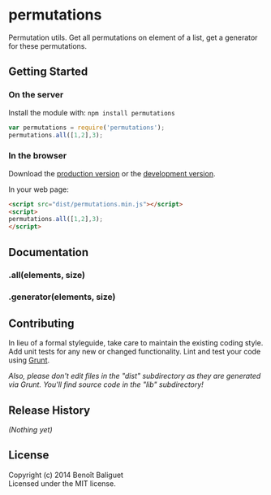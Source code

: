 # permutations

Permutation utils. Get all permutations on element of a list, get a generator for these permutations. 

## Getting Started
### On the server
Install the module with: `npm install permutations`

```javascript
var permutations = require('permutations');
permutations.all([1,2],3);
```

### In the browser
Download the [production version][min] or the [development version][max].

[min]: https://raw.github.com/benoit/permutations/master/dist/permutations.min.js
[max]: https://raw.github.com/benoit/permutations/master/dist/permutations.js

In your web page:

```html
<script src="dist/permutations.min.js"></script>
<script>
permutations.all([1,2],3);
</script>
```

## Documentation
### .all(elements, size)
### .generator(elements, size)

## Contributing
In lieu of a formal styleguide, take care to maintain the existing coding style. Add unit tests for any new or changed functionality. Lint and test your code using [Grunt](http://gruntjs.com/).

_Also, please don't edit files in the "dist" subdirectory as they are generated via Grunt. You'll find source code in the "lib" subdirectory!_

## Release History
_(Nothing yet)_

## License
Copyright (c) 2014 Benoît Baliguet  
Licensed under the MIT license.
